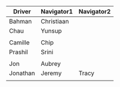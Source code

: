 | Driver | Navigator1 | Navigator2| 
|--------|-----------|------------| 
|Bahman|Christiaan| |
|Chau|Yunsup| |
| | |
|Camille|Chip| |
|Prashil|Srini| |
| | |
|Jon|Aubrey| |
|Jonathan|Jeremy|Tracy|
| | |
  

